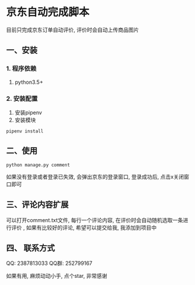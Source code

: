 # 京东自动完成脚本

目前只完成京东订单自动评价, 评价时会自动上传商品图片

## 一、安装
### 1. 程序依赖
1. python3.5+

### 2. 安装配置
1. 安装pipenv
2. 安装模块
```
pipenv install
```

## 二、使用
```
python manage.py comment
```
如果没有登录或者登录已失效, 会弹出京东的登录窗口, 登录成功后, 点击x关闭窗口即可

## 三、评论内容扩展
可以打开comment.txt文件, 每行一个评论内容, 在评价时会自动随机选取一条进行评价
, 如果有比较好的评论, 希望可以提交给我, 我添加到项目中

## 四、 联系方式
QQ: 2387813033
QQ群: 252799167

如果有用, 麻烦动动小手, 点个star, 非常感谢
